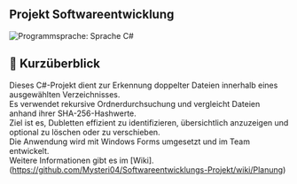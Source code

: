 ## Projekt Softwareentwicklung
![Programmsprache: Sprache C#](https://img.shields.io/badge/Sprache-%20C#-blue)
## 📄 Kurzüberblick

Dieses C#-Projekt dient zur Erkennung doppelter Dateien innerhalb eines ausgewählten Verzeichnisses.  
Es verwendet rekursive Ordnerdurchsuchung und vergleicht Dateien anhand ihrer SHA-256-Hashwerte.  
Ziel ist es, Dubletten effizient zu identifizieren, übersichtlich anzuzeigen und optional zu löschen oder zu verschieben.  
Die Anwendung wird mit Windows Forms umgesetzt und im Team entwickelt.<br>
Weitere Informationen gibt es im [Wiki].(https://github.com/Mysteri04/Softwareentwicklungs-Projekt/wiki/Planung)
